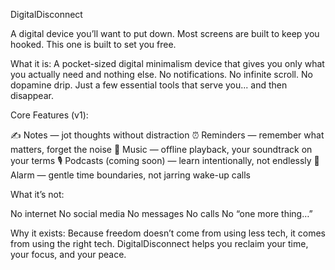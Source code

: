 DigitalDisconnect

A digital device you’ll want to put down.
Most screens are built to keep you hooked. This one is built to set you free.

What it is:
A pocket-sized digital minimalism device that gives you only what you actually need and nothing else.
No notifications. No infinite scroll. No dopamine drip. Just a few essential tools that serve you... and then disappear.

Core Features (v1):

✍️ Notes — jot thoughts without distraction
⏰ Reminders — remember what matters, forget the noise
🎵 Music — offline playback, your soundtrack on your terms
🎙️ Podcasts (coming soon) — learn intentionally, not endlessly
🔕 Alarm — gentle time boundaries, not jarring wake-up calls

What it’s not:

No internet
No social media
No messages
No calls
No “one more thing…”

Why it exists:
Because freedom doesn’t come from using less tech, it comes from using the right tech.
DigitalDisconnect helps you reclaim your time, your focus, and your peace.


